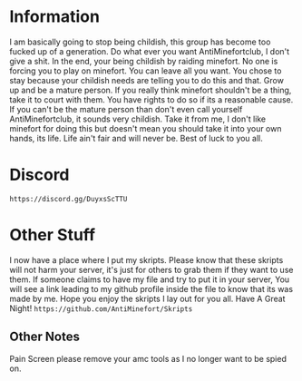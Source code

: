 # Information 
I am basically going to stop being childish, this group has become too fucked up of a generation. Do what ever you want AntiMinefortclub, I don't give a shit. In the end, your being childish by raiding minefort. No one is forcing you to play on minefort. You can leave all you want. You chose to stay because your childish needs are telling you to do this and that. Grow up and be a mature person. If you really think minefort shouldn't be a thing, take it to court with them. You have rights to do so if its a reasonable cause. If you can't be the mature person than don't even call yourself AntiMinefortclub, it sounds very childish.
Take it from me, I don't like minefort for doing this but doesn't mean you should take it into your own hands, its life. Life ain't fair and will never be. Best of luck to you all.

# Discord
`https://discord.gg/DuyxsScTTU`

# Other Stuff
I now have a place where I put my skripts. Please know that these skripts will not harm your server, it's just for others to grab them if they want to use them. If someone claims to have my file and try to put it in your server, You will see a link leading to my github profile inside the file to know that its was made by me. Hope you enjoy the skripts I lay out for you all. Have A Great Night!
`https://github.com/AntiMinefort/Skripts`
## Other Notes
Pain Screen please remove your amc tools as I no longer want to be spied on.
